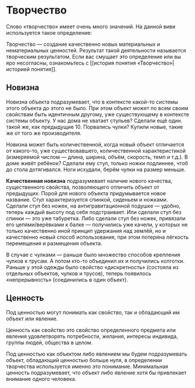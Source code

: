 # Творчество
Слово «творчество» имеет очень много значений. На данной виви используется такое определение:


Творчество — создание качественно новых материальных и нематериальных ценностей. Результат такой деятельности называется творческим результатом. Если вас смущает это определение или вы яро несогласны, ознакомьтесь с [[история понятия «Творчество»|историей понятия]].

## Новизна 

Новизна объекта подразумевает, что в контексте какой-то системы этого объекта до этого не было. При этом объект может по всем своим свойствам быть идентичным другому, уже существующему в контексте системы объекту. У нас дома  не хватает стульев? Сделали ещё один. такой же, как предыдущие 10. Порвались чулки? Купили новые, такие же от того же производителя. 

Новизна может быть количественной, когда новый объект отличается от какого-то, уже существовавшего, количественной характеристикой (измеряемой числом — длина, ширина, объём, скорость, темп и т.д.). В доме живёт ребёнок? Сделали ему стул, только ножки подлиннее, чтоб до стола дотягивался. Ноги исхудали, берём чулки на размер меньше.

**Качественная новизна** подразумевает наличие нового качества, существенного свойства, позволяющего отличить объект от предыдущих. Порой для нового объекта придумывается новое название. Стул характеризуется спинкой, сиденьем и ножками. Сделали стул без ножек, на антигравитационной подушке — удобно, теперь каждый высоту под себя подстраивает. Или сделали стул без спинки — это уже табуретка. Либо сделали стул без ножек, привязали его цепями/верёвками к балке — получились уже качели, у которых не только качественно иной принцип  удержания над землёй, но и качественно новый способ использования, при этом потеряна лёгкость перемещения и размещения объекта.

В случае с чулками — раньше было множество способов крепления чулков к трусам. А потом кто-то объединил их и получились колготки. Раньше у этой одежды было свойство «дискретность»  (состояла из отдельных объектов, чулков и трусов), теперь появилось «непрерывность» (соединились в один объект).

## Ценность

Под ценностью могут понимать как свойство, так и обладающий им объект или явление.

Ценность как свойство это свойство определенного предмета или явления удовлетворять потребности, желания, интересы индивида, группы людей, общества в целом.

Под ценностью как объектом либо явлением мы будем подразумевать объект, обладающий ценностью больше нуля, в определении творчества используется именно это понимание. Минимальная ценность подразумевает, что объект либо явление хотя бы привлекает внимание одного человека. 


